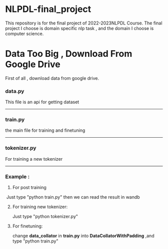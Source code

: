 # NLPDL-final_project
This repository is for the final project of 2022-2023NLPDL Course.
The final project I choose is domain specific nlp task , and the domain I choose is computer science.
# Data Too Big , Download From Google Drive
First of all , download data from google drive.
### data.py

This file is an api for getting dataset

---



### train.py

the main file for training and finetuning

----



### tokenizer.py

For training a new tokenizer

---



### Example : 

1. For post training

​		Just type "python train.py" then we can read the result in wandb

2. For training new tokenizer:

   Just type "python tokenizer.py"

3. For finetuning:

   change **data_collator** in **train.py** into **DataCollatorWithPadding** ,and type "python train.py"

   

   

   

   

   






